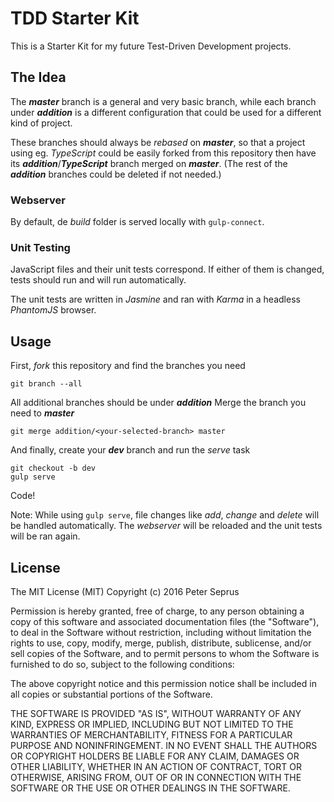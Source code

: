 # TDD Starter Kit

This is a Starter Kit for my future Test-Driven Development projects.

## The Idea

The _**master**_ branch is a general and very basic branch, while each branch under _**addition**_ is a different configuration that could be used for a different kind of project.

These branches should always be _rebased_ on _**master**_, so that a project using eg. _TypeScript_ could be easily forked from this repository then have its _**addition**_/_**TypeScript**_ branch merged on _**master**_. (The rest of the _**addition**_ branches could be deleted if not needed.)

### Webserver

By default, de _build_ folder is served locally with `gulp-connect`.

### Unit Testing

JavaScript files and their unit tests correspond. If either of them is changed, tests should run and will run automatically.

The unit tests are written in _Jasmine_ and ran with _Karma_ in a headless _PhantomJS_ browser.

## Usage

First, _fork_ this repository and find the branches you need
```
git branch --all
```
All additional branches should be under _**addition**_
Merge the branch you need to _**master**_
```
git merge addition/<your-selected-branch> master
```
And finally, create your _**dev**_ branch and run the _serve_ task
```
git checkout -b dev
gulp serve
```

Code!

Note: While using `gulp serve`, file changes like _add_, _change_ and _delete_ will be handled automatically. The _webserver_ will be reloaded and the unit tests will be ran again.

## License

The MIT License (MIT)
Copyright (c) 2016 Peter Seprus

Permission is hereby granted, free of charge, to any person obtaining a copy of this software and associated documentation files (the "Software"), to deal in the Software without restriction, including without limitation the rights to use, copy, modify, merge, publish, distribute, sublicense, and/or sell copies of the Software, and to permit persons to whom the Software is furnished to do so, subject to the following conditions:

The above copyright notice and this permission notice shall be included in all copies or substantial portions of the Software.

THE SOFTWARE IS PROVIDED "AS IS", WITHOUT WARRANTY OF ANY KIND, EXPRESS OR IMPLIED, INCLUDING BUT NOT LIMITED TO THE WARRANTIES OF MERCHANTABILITY, FITNESS FOR A PARTICULAR PURPOSE AND NONINFRINGEMENT. IN NO EVENT SHALL THE AUTHORS OR COPYRIGHT HOLDERS BE LIABLE FOR ANY CLAIM, DAMAGES OR OTHER LIABILITY, WHETHER IN AN ACTION OF CONTRACT, TORT OR OTHERWISE, ARISING FROM, OUT OF OR IN CONNECTION WITH THE SOFTWARE OR THE USE OR OTHER DEALINGS IN THE SOFTWARE.
